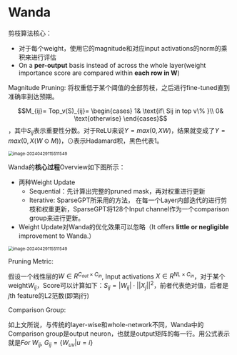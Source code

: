 # Wanda

剪枝算法核心：

+ 对于每个weight，使用它的magnitude和对应input activations的norm的乘积来进行评估
+ On a **per-output** basis instead of across the whole layer(weight importance score are compared within **each row in W**)

Magnitude Pruning: 将权重低于某个阈值的全部剪枝，之后进行fine-tuned直到准确率到达预期。

$$M_{ij}= Top_v(S)_{ij}= \begin{cases} 1& \text{if\ Sij in top v\% }\\ 0& \text{otherwise} \end{cases}$$，其中$S_{ij}$表示重要性分数。对于ReLU来说$Y=max(0,XW)$，结果就变成了$Y=max(0,X(W\odot M))$，$\odot$表示Hadamard积，黑色代表1。

<img src="../assets/image-20240429115511549.png" alt="image-20240429115511549" style="zoom:67%;" />

Wanda的**核心过程**Overview如下图所示：

+ 两种Weight Update
  + Sequential：先计算出完整的pruned mask，再对权重进行更新
  + Iterative: SparseGPT所采用的方法， 在每一个Layer内部迭代的进行剪枝和权重更新，SparseGPT将128个Input channel作为一个comparison group来进行更新。
+ Weight Update对Wanda的优化效果可以忽略（It offers **little or negligible** improvement to Wanda.）

<img src="../assets/image-20240429123533893.png" alt="image-20240429115511549" style="zoom:67%;" />

Pruning Metric: 

假设一个线性层的$W\in R^{C_{out}\times C_{in}}$, Input activations $X\in R^{NL\times C_{in}}$，对于某个weight$W_{ij}$，Score可以计算如下：$S_{ij}=|W_{ij}|\cdot||X_j||^2$，前者代表绝对值，后者是$j$th feature的L2范数(即第j行)

Comparison Group:

如上文所说，与传统的layer-wise和whole-network不同，Wanda中的Comparison group是output neuron，也就是output矩阵的每一行。用公式表示就是$For\ W_{ij},\ G_{ij}=\{W_{uv}|u=i\}$



